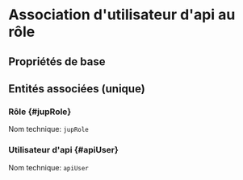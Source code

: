 # Association d'utilisateur d'api au rôle
<!--- THIS FILE IS GENERATED PLEASE DO NOT EDIT IT DIRECTLY --->



## Propriétés de base



## Entités associées (unique)

### Rôle {#jupRole}



Nom technique: ```jupRole```

### Utilisateur d'api {#apiUser}



Nom technique: ```apiUser```





